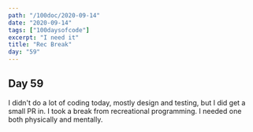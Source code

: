 ```yaml
---
path: "/100doc/2020-09-14"
date: "2020-09-14"
tags: ["100daysofcode"]
excerpt: "I need it"
title: "Rec Break"
day: "59"
---
```


## Day 59

I didn't do a lot of coding today, mostly design and testing, but I did get a small PR in. I took a break from recreational programming. I needed one both physically and mentally.
